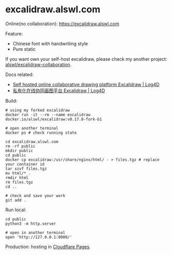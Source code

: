 # excalidraw.alswl.com

Online(no collaboration): https://excalidraw.alswl.com

Feature:

- Chinese font with handwriting style
- Pure static

If you want own your self-host excalidraw, please check my another project: [alswl/excalidraw-collaboration](https://github.com/alswl/excalidraw-collaboration).

Docs related:

- [Self hosted online collaborative drawing platform Excalidraw | Log4D](https://en.blog.alswl.com/2022/10/self-hosted-excalidraw/)
- [私有化在线协同画图平台 Excalidraw | Log4D](https://blog.alswl.com/2022/10/self-hosted-excalidraw/)

Build:

```
# using my forked excalidraw
docker run -it --rm --name excalidraw docker.io/alswl/excalidraw:v0.17.0-fork-b1

# open another terminal
docker ps # check running state

cd excalidraw.alswl.com
rm -rf public
mkdir public
cd public
docker cp excalidraw:/usr/share/nginx/html/ - > files.tgz # replace your container id
tar xzvf files.tgz
mv html/* .
rmdir html
rm files.tgz
cd ..

# check and save your work
git add .
```

Run local:

```
cd public
python3 -m http.server

# open in another terminal
open 'http://127.0.0.1:8000/'
```

Production: hosting in [Cloudflare Pages](https://pages.cloudflare.com/).
